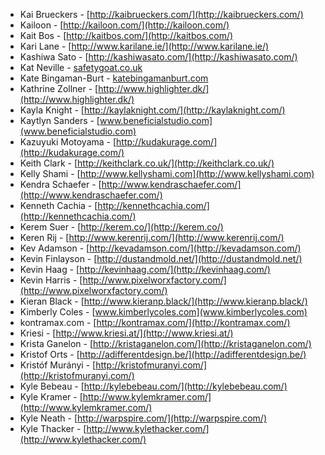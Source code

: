  * Kai Brueckers - [http://kaibrueckers.com/](http://kaibrueckers.com/)
 * Kailoon - [http://kailoon.com/](http://kailoon.com/)
 * Kait Bos - [http://kaitbos.com/](http://kaitbos.com/)
 * Kari Lane - [http://www.karilane.ie/](http://www.karilane.ie/)
 * Kashiwa Sato - [http://kashiwasato.com/](http://kashiwasato.com/)
 * Kat Neville - [safetygoat.co.uk](safetygoat.co.uk)
 * Kate Bingaman-Burt - [katebingamanburt.com](katebingamanburt.com)
 * Kathrine Zollner - [http://www.highlighter.dk/](http://www.highlighter.dk/)
 * Kayla Knight - [http://kaylaknight.com/](http://kaylaknight.com/)
 * Kaytlyn Sanders - [www.beneficialstudio.com](www.beneficialstudio.com)
 * Kazuyuki Motoyama - [http://kudakurage.com/](http://kudakurage.com/)
 * Keith Clark - [http://keithclark.co.uk/](http://keithclark.co.uk/)
 * Kelly Shami - [http://www.kellyshami.com](http://www.kellyshami.com)
 * Kendra Schaefer - [http://www.kendraschaefer.com/](http://www.kendraschaefer.com/)
 * Kenneth Cachia - [http://kennethcachia.com/](http://kennethcachia.com/)
 * Kerem Suer - [http://kerem.co/](http://kerem.co/)
 * Keren Rij - [http://www.kerenrij.com/](http://www.kerenrij.com/)
 * Kev Adamson - [http://kevadamson.com/](http://kevadamson.com/)
 * Kevin Finlayson - [http://dustandmold.net/](http://dustandmold.net/)
 * Kevin Haag - [http://kevinhaag.com/](http://kevinhaag.com/)
 * Kevin Harris - [http://www.pixelworxfactory.com/](http://www.pixelworxfactory.com/)
 * Kieran Black - [http://www.kieranp.black/](http://www.kieranp.black/)
 * Kimberly Coles - [www.kimberlycoles.com](www.kimberlycoles.com)
 * kontramax.com - [http://kontramax.com/](http://kontramax.com/)
 * Kriesi - [http://www.kriesi.at/](http://www.kriesi.at/)
 * Krista Ganelon - [http://kristaganelon.com/](http://kristaganelon.com/)
 * Kristof Orts - [http://adifferentdesign.be/](http://adifferentdesign.be/)
 * Kristóf Murányi - [http://kristofmuranyi.com/](http://kristofmuranyi.com/)
 * Kyle Bebeau - [http://kylebebeau.com/](http://kylebebeau.com/)
 * Kyle Kramer - [http://www.kylemkramer.com/](http://www.kylemkramer.com/)
 * Kyle Neath - [http://warpspire.com/](http://warpspire.com/)
 * Kyle Thacker - [http://www.kylethacker.com/](http://www.kylethacker.com/)